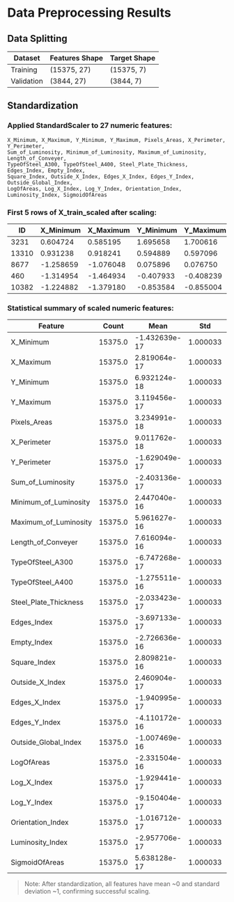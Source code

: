# Data Preprocessing Results

## Data Splitting

| Dataset            | Features Shape | Target Shape |
|-------------------|----------------|--------------|
| Training          | (15375, 27)    | (15375, 7)   |
| Validation        | (3844, 27)     | (3844, 7)    |

## Standardization

### Applied StandardScaler to 27 numeric features:

```
X_Minimum, X_Maximum, Y_Minimum, Y_Maximum, Pixels_Areas, X_Perimeter, Y_Perimeter, 
Sum_of_Luminosity, Minimum_of_Luminosity, Maximum_of_Luminosity, Length_of_Conveyer, 
TypeOfSteel_A300, TypeOfSteel_A400, Steel_Plate_Thickness, Edges_Index, Empty_Index, 
Square_Index, Outside_X_Index, Edges_X_Index, Edges_Y_Index, Outside_Global_Index, 
LogOfAreas, Log_X_Index, Log_Y_Index, Orientation_Index, Luminosity_Index, SigmoidOfAreas
```

### First 5 rows of X_train_scaled after scaling:

| ID    | X_Minimum | X_Maximum | Y_Minimum | Y_Maximum | Pixels_Areas | X_Perimeter | Y_Perimeter | Sum_of_Luminosity | ... | SigmoidOfAreas |
|-------|-----------|-----------|-----------|-----------|--------------|-------------|-------------|-------------------|-----|----------------|
| 3231  |  0.604724 |  0.585195 |  1.695658 |  1.700616 |    -0.415590 |   -0.436425 |   -0.465207 |         -0.391666 | ... |       -0.528365 |
| 13310 |  0.931238 |  0.918241 |  0.594889 |  0.597096 |    -0.350859 |   -0.358573 |   -0.069146 |         -0.334438 | ... |        0.898478 |
| 8677  | -1.258659 | -1.076048 |  0.075896 |  0.076750 |     1.440757 |    0.703563 |    0.544749 |          1.179412 | ... |        1.295643 |
| 460   | -1.314954 | -1.464934 | -0.407933 | -0.408239 |    -0.239543 |   -0.464230 |   -0.178063 |         -0.288500 | ... |        1.294136 |
| 10382 | -1.224882 | -1.379180 | -0.853584 | -0.855004 |    -0.426695 |   -0.430865 |   -0.445404 |         -0.395310 | ... |       -0.660351 |

### Statistical summary of scaled numeric features:

| Feature                | Count   | Mean             | Std      | Min       | 25%       | 50%       | 75%       | Max       |
|------------------------|---------|------------------|----------|-----------|-----------|-----------|-----------|-----------|
| X_Minimum              | 15375.0 | -1.432639e-17    | 1.000033 | -1.331843 | -1.239894 |  0.124335 |  0.829906 |  1.867621 |
| X_Maximum              | 15375.0 |  2.819064e-17    | 1.000033 | -1.494849 | -1.076048 |  0.082634 |  0.822515 |  1.913391 |
| Y_Minimum              | 15375.0 |  6.932124e-18    | 1.000033 | -0.968344 | -0.628431 | -0.236277 |  0.270696 |  5.859022 |
| Y_Maximum              | 15375.0 |  3.119456e-17    | 1.000033 | -0.970057 | -0.627642 | -0.236386 |  0.269372 |  5.874402 |
| Pixels_Areas           | 15375.0 |  3.234991e-18    | 1.000033 | -0.452966 | -0.430486 | -0.409090 | -0.278003 | 40.890716 |
| X_Perimeter            | 15375.0 |  9.011762e-18    | 1.000033 | -0.519839 | -0.447547 | -0.391938 | -0.180623 | 41.470680 |
| Y_Perimeter            | 15375.0 | -1.629049e-17    | 1.000033 | -0.613730 | -0.504813 | -0.405798 | -0.029540 |  8.307552 |
| Sum_of_Luminosity      | 15375.0 | -2.403136e-17    | 1.000033 | -0.424307 | -0.403063 | -0.384748 | -0.274572 | 25.230894 |
| Minimum_of_Luminosity  | 15375.0 |  2.447040e-16    | 1.000033 | -2.949347 | -0.517740 |  0.177005 |  0.698064 |  3.859153 |
| Maximum_of_Luminosity  | 15375.0 |  5.961627e-16    | 1.000033 | -6.309796 | -0.329991 | -0.118939 |  0.443866 |  8.745241 |
| Length_of_Conveyer     | 15375.0 |  7.616094e-16    | 1.000033 | -1.596386 | -0.698937 | -0.657833 |  1.315185 |  2.287993 |
| TypeOfSteel_A300       | 15375.0 | -6.747268e-17    | 1.000033 | -0.825043 | -0.825043 | -0.825043 |  1.212059 |  1.212059 |
| TypeOfSteel_A400       | 15375.0 | -1.275511e-16    | 1.000033 | -1.209609 | -1.209609 |  0.826714 |  0.826714 |  0.826714 |
| Steel_Plate_Thickness  | 15375.0 | -2.033423e-17    | 1.000033 | -0.673600 | -0.673600 | -0.131616 |  0.073964 |  4.185562 |
| Edges_Index            | 15375.0 | -3.697133e-17    | 1.000033 | -1.105134 | -0.921435 | -0.359682 |  0.945014 |  2.014601 |
| Empty_Index            | 15375.0 | -2.726636e-16    | 1.000033 | -3.296831 | -0.743129 |  0.038650 |  0.688786 |  4.193867 |
| Square_Index           | 15375.0 |  2.809821e-16    | 1.000033 | -2.185260 | -0.768336 | -0.114431 |  0.937370 |  1.638314 |
| Outside_X_Index        | 15375.0 |  2.460904e-17    | 1.000033 | -0.620719 | -0.511203 | -0.448928 | -0.247074 | 13.629354 |
| Edges_X_Index          | 15375.0 | -1.940995e-17    | 1.000033 | -2.704453 | -0.725573 |  0.092328 |  0.763646 |  1.727231 |
| Edges_Y_Index          | 15375.0 | -4.110172e-16    | 1.000033 | -3.292437 | -0.750404 |  0.601848 |  0.757981 |  0.757981 |
| Outside_Global_Index   | 15375.0 | -1.007469e-16    | 1.000033 | -1.225170 | -1.225170 |  0.847858 |  0.847858 |  0.847858 |
| LogOfAreas             | 15375.0 | -2.331504e-16    | 1.000033 | -2.223496 | -0.690504 | -0.321419 |  0.452635 |  2.739833 |
| Log_X_Index            | 15375.0 | -1.929441e-17    | 1.000033 | -2.160925 | -0.665134 | -0.352494 |  0.258019 |  3.608892 |
| Log_Y_Index            | 15375.0 | -9.150404e-17    | 1.000033 | -3.422002 | -0.761456 | -0.162390 |  0.787735 |  6.521271 |
| Orientation_Index      | 15375.0 | -1.016712e-17    | 1.000033 | -2.238905 | -0.760121 |  0.017911 |  0.876507 |  1.825416 |
| Luminosity_Index       | 15375.0 | -2.957706e-17    | 1.000033 | -6.195216 | -0.454414 | -0.036539 |  0.455956 |  6.466221 |
| SigmoidOfAreas         | 15375.0 |  5.638128e-17    | 1.000033 | -1.359158 | -0.954760 | -0.292717 |  1.293534 |  1.295643 |

> Note: After standardization, all features have mean ~0 and standard deviation ~1, confirming successful scaling.